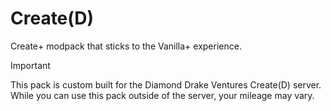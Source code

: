# Create(D)

Create+ modpack that sticks to the Vanilla+ experience.

> [!IMPORTANT]
> This pack is custom built for the Diamond Drake Ventures Create(D) server.
> While you can use this pack outside of the server, your mileage may vary.
